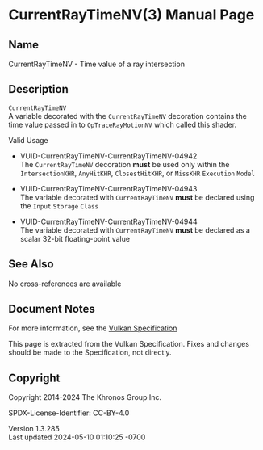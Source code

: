 # CurrentRayTimeNV(3) Manual Page

## Name

CurrentRayTimeNV - Time value of a ray intersection



## <a href="#_description" class="anchor"></a>Description

`CurrentRayTimeNV`  
A variable decorated with the `CurrentRayTimeNV` decoration contains the
time value passed in to `OpTraceRayMotionNV` which called this shader.

Valid Usage

- <a href="#VUID-CurrentRayTimeNV-CurrentRayTimeNV-04942"
  id="VUID-CurrentRayTimeNV-CurrentRayTimeNV-04942"></a>
  VUID-CurrentRayTimeNV-CurrentRayTimeNV-04942  
  The `CurrentRayTimeNV` decoration **must** be used only within the
  `IntersectionKHR`, `AnyHitKHR`, `ClosestHitKHR`, or `MissKHR`
  `Execution` `Model`

- <a href="#VUID-CurrentRayTimeNV-CurrentRayTimeNV-04943"
  id="VUID-CurrentRayTimeNV-CurrentRayTimeNV-04943"></a>
  VUID-CurrentRayTimeNV-CurrentRayTimeNV-04943  
  The variable decorated with `CurrentRayTimeNV` **must** be declared
  using the `Input` `Storage` `Class`

- <a href="#VUID-CurrentRayTimeNV-CurrentRayTimeNV-04944"
  id="VUID-CurrentRayTimeNV-CurrentRayTimeNV-04944"></a>
  VUID-CurrentRayTimeNV-CurrentRayTimeNV-04944  
  The variable decorated with `CurrentRayTimeNV` **must** be declared as
  a scalar 32-bit floating-point value

## <a href="#_see_also" class="anchor"></a>See Also

No cross-references are available

## <a href="#_document_notes" class="anchor"></a>Document Notes

For more information, see the <a
href="https://registry.khronos.org/vulkan/specs/1.3-extensions/html/vkspec.html#CurrentRayTimeNV"
target="_blank" rel="noopener">Vulkan Specification</a>

This page is extracted from the Vulkan Specification. Fixes and changes
should be made to the Specification, not directly.

## <a href="#_copyright" class="anchor"></a>Copyright

Copyright 2014-2024 The Khronos Group Inc.

SPDX-License-Identifier: CC-BY-4.0

Version 1.3.285  
Last updated 2024-05-10 01:10:25 -0700
